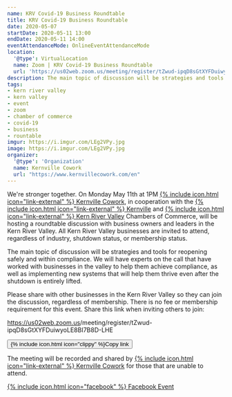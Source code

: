 ```yaml
---
name: KRV Covid-19 Business Roundtable
title: KRV Covid-19 Business Roundtable
date: 2020-05-07
startDate: 2020-05-11 13:00
endDate: 2020-05-11 14:00
eventAttendanceMode: OnlineEventAttendanceMode
location:
  '@type': VirtualLocation
  name: Zoom | KRV Covid-19 Business Roundtable
  url: 'https://us02web.zoom.us/meeting/register/tZwud-ipqD8sGtXYFDuiwyoLE8BI7B8D-LHE'
description: The main topic of discussion will be strategies and tools for reopening safely and within compliance
tags:
- kern river valley
- kern valley
- event
- zoom
- chamber of commerce
- covid-19
- business
- rountable
imgur: https://i.imgur.com/LEg2VPy.jpg
image: https://i.imgur.com/LEg2VPy.jpg
organizer:
  '@type': 'Organization'
  name: Kernville Cowork
  url: "https://www.kernvillecowork.com/en"
---
```

We're stronger together. On Monday May 11th at 1PM [{% include icon.html icon="link-external" %} Kernville Cowork](https://www.kernvillecowork.com/en),
in cooperation with the [{% include icon.html icon="link-external" %} Kernville](https://www.gotokernville.com/)
and [{% include icon.html icon="link-external" %} Kern River Valley](https://www.kernrivervalley.com/) Chambers of Commerce, will be hosting a
roundtable discussion with business owners and leaders in the Kern River Valley.
All Kern River Valley businesses are invited to attend, regardless of industry,
shutdown status, or membership status.

The main topic of discussion will be strategies and tools for reopening safely
and within compliance. We will have experts on the call that have worked with
businesses in the valley to help them achieve compliance, as well as implementing
new systems that will help them thrive even after the shutdown is entirely lifted.

Please share with other businesses in the Kern River Valley so they can join the
discussion, regardless of membership. There is no fee or membership requirement
for this event. Share this link when inviting others to join:
<!-- markdownlint-disable -->
<span>https://us02web.zoom.us<wbr />/meeting<wbr />/register<wbr />/tZwud-ipqD8sGtXYFDuiwyoLE8BI7B8D-LHE</span>
<!-- markdownlint-restore -->

<button type="button" is="copy-button" class="btn btn-primary btn-big" text="{{ page.location.url }}">{% include icon.html icon="clippy" %}<span>Copy link</span></button>

<!-- markdownlint-disable -->
The meeting will be recorded and shared by [{% include icon.html icon="link-external" %} Kernville Cowork](https://www.kernvillecowork.com/en)
for those that are unable to attend.
<!-- markdownlint-restore -->

[{% include icon.html icon="facebook" %} Facebook Event](https://www.facebook.com/events/2944857462288301)


